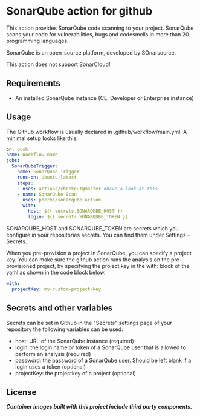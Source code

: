 # SonarQube action for github

This action provides SonarQube code scanning to your project.
SonarQube scans your code for vulnerabilities, bugs and codesmells in more than 20 programming languages.

SonarQube is an open-source platform, developed by SOnarsource.

This action does not support SonarCloud!

## Requirements
* An installed SonarQube instance (CE, Developer or Enterprise instance)

## Usage
The Github workflow is usually declared in .github/workflow/main.yml. A minimal setup looks like this:

```yaml
on: push
name: Workflow name
jobs:
  SonarQubeTrigger:
    name: SonarQube Trigger
    runs-on: ubuntu-latest
    steps:
    - uses: actions/checkout@master #have a look at this
    - name: SonarQube Scan
      uses: pherms/sonarqube-action
      with:
        host: ${{ secrets.SONARQUBE_HOST }}
        login: ${{ secrets.SONARQUBE_TOKEN }}
```
SONARQUBE_HOST and SONARQUBE_TOKEN are secrets which you configure in your repositories secrets. You can find them under Settings - Secrets.

When you pre-provision a project in SonarQube, you can specify a project key.
You can make sure the github action runs the analysis on the pre-provisioned project, by specifying the project key in the with: block of the yaml as shown in the code block below.
```yaml
with:
  projectKey: my-custom-project-key
```

## Secrets and other variables
Secrets can be set in Github in the "Secrets" settings page of your repository
the following variables can be used:
- host: URL of the SonarQube instance (required)
- login: the login name or token of a SonarQube user that is allowed to perform an analysis (required)
- password: the password of a SonarQube user. Should be left blank if a login uses a token (optional)
- projectKey: the projectkey of a project (optional)

## License


**_Container images built with this project include third party components._**